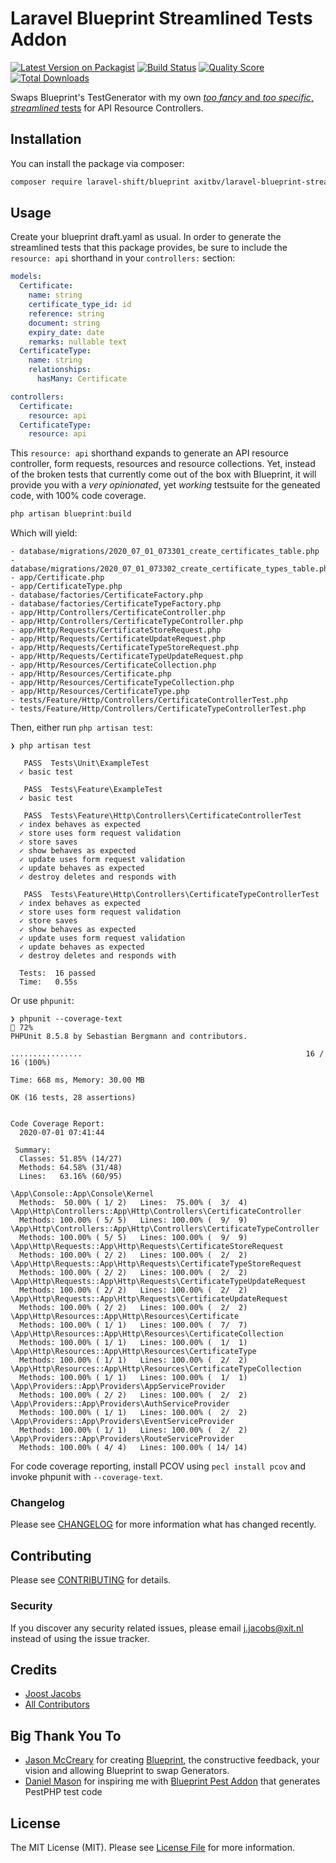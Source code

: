 # Laravel Blueprint Streamlined Tests Addon

[![Latest Version on Packagist](https://img.shields.io/packagist/v/axitbv/laravel-blueprint-streamlined-test-addon.svg?style=flat-square)](https://packagist.org/packages/axitbv/laravel-blueprint-streamlined-test-addon)
[![Build Status](https://img.shields.io/travis/axitbv/laravel-blueprint-streamlined-test-addon/master.svg?style=flat-square)](https://travis-ci.org/axitbv/laravel-blueprint-streamlined-test-addon)
[![Quality Score](https://img.shields.io/scrutinizer/g/axitbv/laravel-blueprint-streamlined-test-addon.svg?style=flat-square)](https://scrutinizer-ci.com/g/axitbv/laravel-blueprint-streamlined-test-addon)
[![Total Downloads](https://img.shields.io/packagist/dt/axitbv/laravel-blueprint-streamlined-test-addon.svg?style=flat-square)](https://packagist.org/packages/axitbv/laravel-blueprint-streamlined-test-addon)

Swaps Blueprint's TestGenerator with my own [*too fancy* and *too specific*, *streamlined* tests](https://github.com/laravel-shift/blueprint/pull/220) for API Resource Controllers.

## Installation

You can install the package via composer:

```bash
composer require laravel-shift/blueprint axitbv/laravel-blueprint-streamlined-test-addon
```

## Usage

Create your blueprint draft.yaml as usual. In order to generate the streamlined tests that this package provides, be sure to include the `resource: api` shorthand in your `controllers:` section:

```yaml
models:
  Certificate:
    name: string
    certificate_type_id: id
    reference: string
    document: string
    expiry_date: date
    remarks: nullable text
  CertificateType:
    name: string
    relationships:
      hasMany: Certificate

controllers:
  Certificate:
    resource: api
  CertificateType:
    resource: api
```

This `resource: api` shorthand expands to generate an API resource controller, form requests, resources and resource collections. Yet, instead of the broken tests that currently come out of the box with Blueprint, it will provide you with a *very opinionated*, yet *working* testsuite for the geneated code, with 100% code coverage.

``` php
php artisan blueprint:build
```
Which will yield:
```shell script
- database/migrations/2020_07_01_073301_create_certificates_table.php
- database/migrations/2020_07_01_073302_create_certificate_types_table.php
- app/Certificate.php
- app/CertificateType.php
- database/factories/CertificateFactory.php
- database/factories/CertificateTypeFactory.php
- app/Http/Controllers/CertificateController.php
- app/Http/Controllers/CertificateTypeController.php
- app/Http/Requests/CertificateStoreRequest.php
- app/Http/Requests/CertificateUpdateRequest.php
- app/Http/Requests/CertificateTypeStoreRequest.php
- app/Http/Requests/CertificateTypeUpdateRequest.php
- app/Http/Resources/CertificateCollection.php
- app/Http/Resources/Certificate.php
- app/Http/Resources/CertificateTypeCollection.php
- app/Http/Resources/CertificateType.php
- tests/Feature/Http/Controllers/CertificateControllerTest.php
- tests/Feature/Http/Controllers/CertificateTypeControllerTest.php
```

Then, either run `php artisan test`:
```shell script
❯ php artisan test                                                            

   PASS  Tests\Unit\ExampleTest
  ✓ basic test

   PASS  Tests\Feature\ExampleTest
  ✓ basic test

   PASS  Tests\Feature\Http\Controllers\CertificateControllerTest
  ✓ index behaves as expected
  ✓ store uses form request validation
  ✓ store saves
  ✓ show behaves as expected
  ✓ update uses form request validation
  ✓ update behaves as expected
  ✓ destroy deletes and responds with

   PASS  Tests\Feature\Http\Controllers\CertificateTypeControllerTest
  ✓ index behaves as expected
  ✓ store uses form request validation
  ✓ store saves
  ✓ show behaves as expected
  ✓ update uses form request validation
  ✓ update behaves as expected
  ✓ destroy deletes and responds with

  Tests:  16 passed
  Time:   0.55s
```

Or use `phpunit`:
```shell script
❯ phpunit --coverage-text                                                                                                                                                                                                         72%
PHPUnit 8.5.8 by Sebastian Bergmann and contributors.

................                                                  16 / 16 (100%)

Time: 668 ms, Memory: 30.00 MB

OK (16 tests, 28 assertions)


Code Coverage Report:
  2020-07-01 07:41:44

 Summary:
  Classes: 51.85% (14/27)
  Methods: 64.58% (31/48)
  Lines:   63.16% (60/95)

\App\Console::App\Console\Kernel
  Methods:  50.00% ( 1/ 2)   Lines:  75.00% (  3/  4)
\App\Http\Controllers::App\Http\Controllers\CertificateController
  Methods: 100.00% ( 5/ 5)   Lines: 100.00% (  9/  9)
\App\Http\Controllers::App\Http\Controllers\CertificateTypeController
  Methods: 100.00% ( 5/ 5)   Lines: 100.00% (  9/  9)
\App\Http\Requests::App\Http\Requests\CertificateStoreRequest
  Methods: 100.00% ( 2/ 2)   Lines: 100.00% (  2/  2)
\App\Http\Requests::App\Http\Requests\CertificateTypeStoreRequest
  Methods: 100.00% ( 2/ 2)   Lines: 100.00% (  2/  2)
\App\Http\Requests::App\Http\Requests\CertificateTypeUpdateRequest
  Methods: 100.00% ( 2/ 2)   Lines: 100.00% (  2/  2)
\App\Http\Requests::App\Http\Requests\CertificateUpdateRequest
  Methods: 100.00% ( 2/ 2)   Lines: 100.00% (  2/  2)
\App\Http\Resources::App\Http\Resources\Certificate
  Methods: 100.00% ( 1/ 1)   Lines: 100.00% (  7/  7)
\App\Http\Resources::App\Http\Resources\CertificateCollection
  Methods: 100.00% ( 1/ 1)   Lines: 100.00% (  1/  1)
\App\Http\Resources::App\Http\Resources\CertificateType
  Methods: 100.00% ( 1/ 1)   Lines: 100.00% (  2/  2)
\App\Http\Resources::App\Http\Resources\CertificateTypeCollection
  Methods: 100.00% ( 1/ 1)   Lines: 100.00% (  1/  1)
\App\Providers::App\Providers\AppServiceProvider
  Methods: 100.00% ( 2/ 2)   Lines: 100.00% (  2/  2)
\App\Providers::App\Providers\AuthServiceProvider
  Methods: 100.00% ( 1/ 1)   Lines: 100.00% (  2/  2)
\App\Providers::App\Providers\EventServiceProvider
  Methods: 100.00% ( 1/ 1)   Lines: 100.00% (  2/  2)
\App\Providers::App\Providers\RouteServiceProvider
  Methods: 100.00% ( 4/ 4)   Lines: 100.00% ( 14/ 14)
```

For code coverage reporting, install PCOV using `pecl install pcov` and invoke phpunit with `--coverage-text`.

### Changelog

Please see [CHANGELOG](CHANGELOG.md) for more information what has changed recently.

## Contributing

Please see [CONTRIBUTING](CONTRIBUTING.md) for details.

### Security

If you discover any security related issues, please email j.jacobs@xit.nl instead of using the issue tracker.

## Credits

- [Joost Jacobs](https://github.com/axit-joost)
- [All Contributors](../../contributors)

## Big Thank You To

- [Jason McCreary](https://github.com/jasonmccreary) for creating [Blueprint](https://github.com/laravel-shift/blueprint), the constructive feedback, your vision and allowing Blueprint to swap Generators.
- [Daniel Mason](https://github.com/dmason30) for inspiring me with [Blueprint Pest Addon](https://github.com/fidum/laravel-blueprint-pestphp-addon) that generates PestPHP test code

## License

The MIT License (MIT). Please see [License File](LICENSE.md) for more information.
